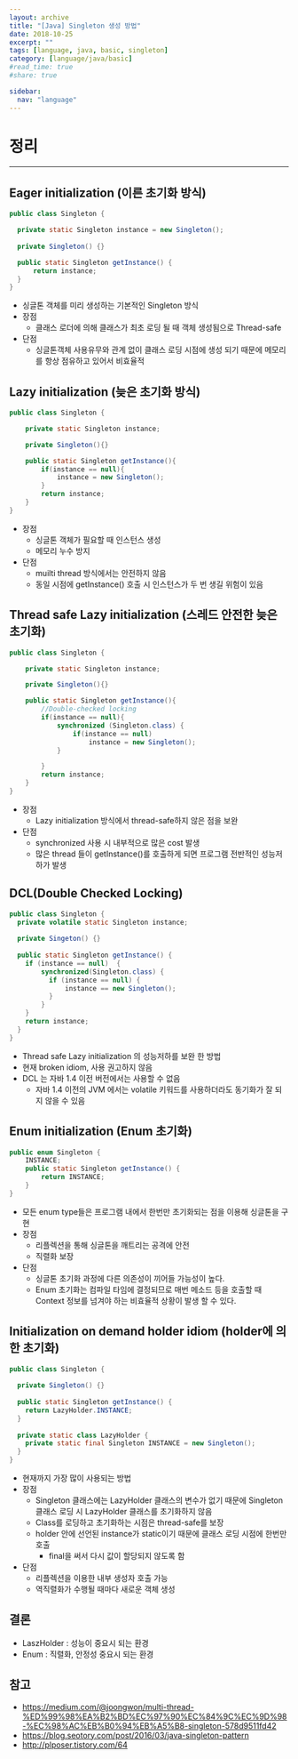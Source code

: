```yaml
---
layout: archive
title: "[Java] Singleton 생성 방법"
date: 2018-10-25
excerpt: ""
tags: [language, java, basic, singleton]
category: [language/java/basic]
#read_time: true
#share: true

sidebar:
  nav: "language"
---
```


# 정리

* * *

## Eager initialization (이른 초기화 방식)

```java
public class Singleton {

  private static Singleton instance = new Singleton();
  
  private Singleton() {}

  public static Singleton getInstance() {
      return instance;
  }
}
```

* 싱글톤 객체를 미리 생성하는 기본적인 Singleton 방식
* 장점
  * 클래스 로더에 의해 클래스가 최초 로딩 될 때 객체 생성됨으로 Thread-safe
* 단점
  * 싱글톤객체 사용유무와 관계 없이 클래스 로딩 시점에 생성 되기 때문에 메모리를 항상 점유하고 있어서 비효율적

## Lazy initialization (늦은 초기화 방식)

```java
public class Singleton {

    private static Singleton instance;

    private Singleton(){}

    public static Singleton getInstance(){
        if(instance == null){
            instance = new Singleton();
        }
        return instance;
    }
}
```

* 장점
  * 싱글톤 객체가 필요할 때 인스턴스 생성
  * 메모리 누수 방지
* 단점
  * muilti thread 방식에서는 안전하지 않음
  * 동일 시점에 getInstance() 호출 시 인스턴스가 두 번 생길 위험이 있음

## Thread safe Lazy initialization (스레드 안전한 늦은 초기화)

``` java
public class Singleton {

    private static Singleton instance;

    private Singleton(){}

    public static Singleton getInstance(){
        //Double-checked locking
        if(instance == null){
            synchronized (Singleton.class) {
                if(instance == null)
                    instance = new Singleton();
            }

        }
        return instance;
    }
}
```

* 장점
  * Lazy initialization 방식에서 thread-safe하지 않은 점을 보완
* 단점
  * synchronized 사용 시 내부적으로 많은 cost 발생
  * 많은 thread 들이 getInstance()를 호출하게 되면 프로그램 전반적인 성능저하가 발생

## DCL(Double Checked Locking)

```java
public class Singleton {
  private volatile static Singleton instance;
  
  private Singeton() {}
  
  public static Singleton getInstance() {
    if (instance == null)  {
        synchronized(Singleton.class) {
          if (instance == null) {
              instance == new Singleton();  
          }
        }
    }
    return instance;
  }
}
```

* Thread safe Lazy initialization 의 성능저하를 보완 한 방법
* 현재 broken idiom, 사용 권고하지 않음
* DCL 는 자바 1.4 이전 버전에서는 사용할 수 없음
  * 자바 1.4 이전의 JVM 에서는 volatile 키워드를 사용하더라도 동기화가 잘 되지 않을 수 있음

## Enum initialization (Enum 초기화)

```java
public enum Singleton {
    INSTANCE;
    public static Singleton getInstance() {
        return INSTANCE;
    }
}
```

* 모든 enum type들은 프로그램 내에서 한번만 초기화되는 점을 이용해 싱글톤을 구현
* 장점
  * 리플렉션을 통해 싱글톤을 깨트리는 공격에 안전
  * 직렬화 보장
* 단점
  * 싱글톤 초기화 과정에 다른 의존성이 끼어들 가능성이 높다.
  * Enum 초기화는 컴파일 타임에 결정되므로 매번 메소드 등을 호출할 때 Context 정보를 넘겨야 하는 비효율적 상황이 발생 할 수 있다.

## Initialization on demand holder idiom (holder에 의한 초기화)

```java
public class Singleton {
  
  private Singleton() {}
  
  public static Singleton getInstance() {
    return LazyHolder.INSTANCE;
  }
  
  private static class LazyHolder {
    private static final Singleton INSTANCE = new Singleton();  
  }
}
```

* 현재까지 가장 많이 사용되는 방법
* 장점
  * Singleton 클래스에는 LazyHolder 클래스의 변수가 없기 때문에 Singleton 클래스 로딩 시 LazyHolder 클래스를 초기화하지 않음
  * Class를 로딩하고 초기화하는 시점은 thread-safe를 보장
  * holder 안에 선언된 instance가 static이기 때문에 클래스 로딩 시점에 한번만 호출
    * final을 써서 다시 값이 할당되지 않도록 함
* 단점
  * 리플렉션을 이용한 내부 생성자 호출 가능
  * 역직렬화가 수행될 때마다 새로운 객체 생성

## 결론

* LaszHolder : 성능이 중요시 되는 환경
* Enum : 직렬화, 안정성 중요시 되는 환경

## 참고

* <https://medium.com/@joongwon/multi-thread-%ED%99%98%EA%B2%BD%EC%97%90%EC%84%9C%EC%9D%98-%EC%98%AC%EB%B0%94%EB%A5%B8-singleton-578d9511fd42>
* <https://blog.seotory.com/post/2016/03/java-singleton-pattern>
* <http://plposer.tistory.com/64>
